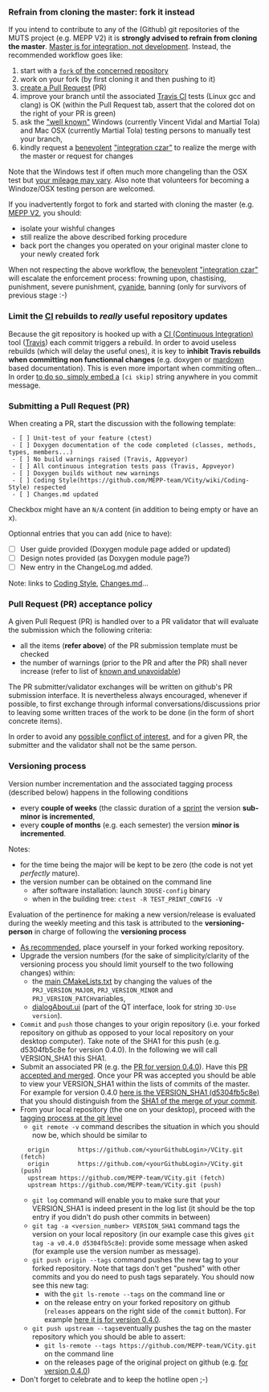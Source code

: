 ### Refrain from cloning the master: fork it instead
If you intend to contribute to any of the (Github) git repositories of the MUTS project (e.g. MEPP V2) it is **strongly advised to refrain from cloning the master**. [Master is for integration, not development](http://www.kdgregory.com/index.php?page=scm.git). Instead, the recommended workflow goes like:
 1. start with a [`fork` of the concerned repository](https://help.github.com/articles/fork-a-repo/)
 1. work on your fork (by first cloning it and then pushing to it)
 1. [create a Pull Request](https://help.github.com/articles/creating-a-pull-request/) (PR)
 1. improve your branch until the associated [Travis CI](https://travis-ci.org/) tests (Linux gcc and clang) is OK (within the Pull Request tab,  assert that the colored dot on the right of your PR is green)
 1. ask the ["well known"](https://github.com/MEPP-team/MEPP2/wiki/Contributors) Windows (currently Vincent Vidal and Martial Tola) and Mac OSX (currently Martial Tola) testing persons to manually test your branch,
 1. kindly request a [benevolent](https://en.wikipedia.org/wiki/Benevolent_dictator_for_life) ["integration czar"](http://www.kdgregory.com/index.php?page=scm.git) to realize the merge with the master or request for changes

Note that the Windows test if often much more changeling than the OSX test but [your mileage may vary](https://en.wiktionary.org/wiki/your_mileage_may_vary).
Also note that volunteers for becoming a Windoze/OSX testing person are welcomed.

If you inadvertently forgot to fork and started with cloning the master (e.g. [MEPP V2](https://github.com/MEPP-team/MEPP2), you should:
 * isolate your wishful changes 
 * still realize the above described forking procedure
 * back port the changes you operated on your original master clone to your newly created fork

When not respecting the above workflow, the [benevolent](https://en.wikipedia.org/wiki/Benevolent_dictator_for_life) ["integration czar"](http://www.kdgregory.com/index.php?page=scm.git) will escalate the enforcement process: frowning upon, chastising, punishment, severe punishment, [cyanide](http://www.ctrl-c.liu.se/~ingvar/asr/lusers.html), banning (only for survivors of previous stage :-)

### Limit the [CI](https://en.wikipedia.org/wiki/Continuous_integration) rebuilds to _really_ useful repository updates
Because the git repository is hooked up with a [CI (Continuous Integration)](https://en.wikipedia.org/wiki/Continuous_integration) tool ([Travis](https://travis-ci.org/)) each commit triggers a rebuild. In order to avoid useless rebuilds (which will delay the useful ones), it is key to **inhibit Travis rebuilds when committing non functionnal changes** (e.g. doxygen or [mardown](https://en.wikipedia.org/wiki/Markdown) based documentation). This is even more important when commiting often...
In order [to do so, simply embed a](https://docs.travis-ci.com/user/customizing-the-build/#Skipping-a-build) `[ci skip]` string anywhere in you commit message.

### Submitting a Pull Request (PR)
When creating a PR, start the discussion with the following template:
```
 - [ ] Unit-test of your feature (ctest)
 - [ ] Doxygen documentation of the code completed (classes, methods, types, members...)
 - [ ] No build warnings raised (Travis, Appveyor)
 - [ ] All continuous integration tests pass (Travis, Appveyor)
 - [ ] Doxygen builds without new warnings
 - [ ] Coding Style(https://github.com/MEPP-team/VCity/wiki/Coding-Style) respected
 - [ ] Changes.md updated
```
Checkbox might have an `N/A` content (in addition to being empty or have an x).

Optionnal entries that you can add (nice to have):
 - [ ] User guide provided (Doxygen module page added or updated)
 - [ ] Design notes provided (as Doxygen module page?)
 - [ ] New entry in the ChangeLog.md added.

Note: links to [Coding Style](https://github.com/MEPP-team/VCity/wiki/Coding-Style), [Changes.md](https://github.com/MEPP-team/VCity/blob/master/Changes.md)...

### Pull Request (PR) acceptance policy
A given Pull Request (PR) is handled over to a PR validator that will evaluate the submission which the following criteria:
 * all the items (**refer above**) of the PR submission template must be checked
 * the number of warnings (prior to the PR and after the PR) shall never increase (refer to list of [known and unavoidable](https://github.com/MEPP-team/VCity/wiki/CodingKnownWarnings))

The PR submitter/validator exchanges will be written on github's PR submission interface. It is nevertheless always encouraged, whenever if possible, to first exchange through informal conversations/discussions prior to leaving some written traces of the work to be done (in the form of short concrete items).

In order to avoid any [possible conflict of interest](https://en.wikipedia.org/wiki/Conflict_of_interest), and for a given PR, the submitter and the validator shall not be the same person.

### Versioning process
Version number incrementation and the associated tagging process (described below) happens in the following conditions
 - every **couple of weeks** (the classic duration of a [sprint](https://en.wikipedia.org/wiki/Scrum_(software_development)#Workflow) the version **sub-minor is incremented**,
 - every **couple of months** (e.g. each semester) the version **minor is incremented**.

Notes: 
 - for the time being the major will be kept to be zero (the code is not yet _perfectly_ mature).
 - the version number can be obtained on the command line 
   - after software installation: launch `3DUSE-config` binary 
   - when in the building tree: `ctest -R TEST_PRINT_CONFIG -V`


Evaluation of the pertinence for making a new version/release is evaluated during the weekly meeting and this task is attributed to the **versioning-person** in charge of following the **versioning process**
 * [As recommended](https://github.com/MEPP-team/VCity/wiki/Coding-Github_Cycle#refrain-from-cloning-the-master-fork-it-instead), place yourself in your forked working repository.
 * Upgrade the version numbers (for the sake of simplicity/clarity of the versioning process you should limit yourself to the two following changes) within:
     - the [main CMakeLists.txt](https://github.com/MEPP-team/VCity/blob/master/CMakeLists.txt#L77) by changing the values of the `PRJ_VERSION_MAJOR`, `PRJ_VERSION_MINOR` and `PRJ_VERSION_PATCH`variables, 
     - [dialogAbout.ui](https://github.com/MEPP-team/VCity/blob/master/ui/dialogAbout.ui#L20) (part of the QT interface, look for string `3D-Use version`).
 * `Commit` and `push` those changes to your origin repository (i.e. your forked repository on github as opposed to your local repository on your desktop computer). Take note of the SHA1 for this push (e.g. d5304fb5c8e for version 0.4.0). In the following we will call VERSION_SHA1 this SHA1. 
 * Submit an associated PR (e.g. the [PR for version 0.4.0](https://github.com/MEPP-team/VCity/pull/184)). Have this [PR accepted and merged](https://github.com/MEPP-team/VCity/wiki/Coding-Github_Cycle#pull-request-pr-acceptance-policy). Once your PR was accepted you should be able to view your VERSION_SHA1 within the lists of commits of the master. For example for version 0.4.0 [here is the VERSION_SHA1 (d5304fb5c8e)](https://github.com/MEPP-team/VCity/commit/d5304fb5c8e847486a798085fc755563d69bd110) that you should distinguish from the [SHA1 of the merge of your commit](https://github.com/MEPP-team/VCity/commit/debce55798ac3c998f681e44b800a0b7d403426c).  
 * From your local repository (the one on your desktop), proceed with the [tagging process at the git level](https://git-scm.com/book/en/v2/Git-Basics-Tagging) 
     - `git remote -v` command describes the situation in which you should now be, which should be similar to
     ```
       origin        https://github.com/<yourGithubLogin>/VCity.git (fetch)
       origin        https://github.com/<yourGithubLogin>/VCity.git (push)
       upstream https://github.com/MEPP-team/VCity.git (fetch)
       upstream	https://github.com/MEPP-team/VCity.git (push)
     ```  
    -  `git log` command will enable you to make sure that your VERSION_SHA1 is indeed present in the log list (it should be the top entry if you didn't do push other commits in between)
   - `git tag -a <version_number> VERSION_SHA1` command tags the version on your local repository (in our example case this gives `git tag -a v0.4.0 d5304fb5c8e`): provide some message when asked (for example use the version number as message).
   -  `git push origin --tags` command pushes the new tag to your forked repository. Note that tags don't get "pushed" with other commits and you do need to push tags separately. You should now see this new tag:
      * with the `git ls-remote --tags` on the command line or
      * on the release entry on your forked repository on github (`releases` appears on the right side of the `commit` button). For example [here it is for version 0.4.0](https://github.com/EricBoix/VCity/releases).
   - `git push upstream --tags`eventually pushes the tag on the master repository which you should be able to assert:
       * `git ls-remote --tags https://github.com/MEPP-team/VCity.git` on the command line
       * on the releases page of the original project on github (e.g. [for version 0.4.0](https://github.com/MEPP-team/VCity/releases))
 * Don't forget to celebrate and to keep the hotline open ;-)    
